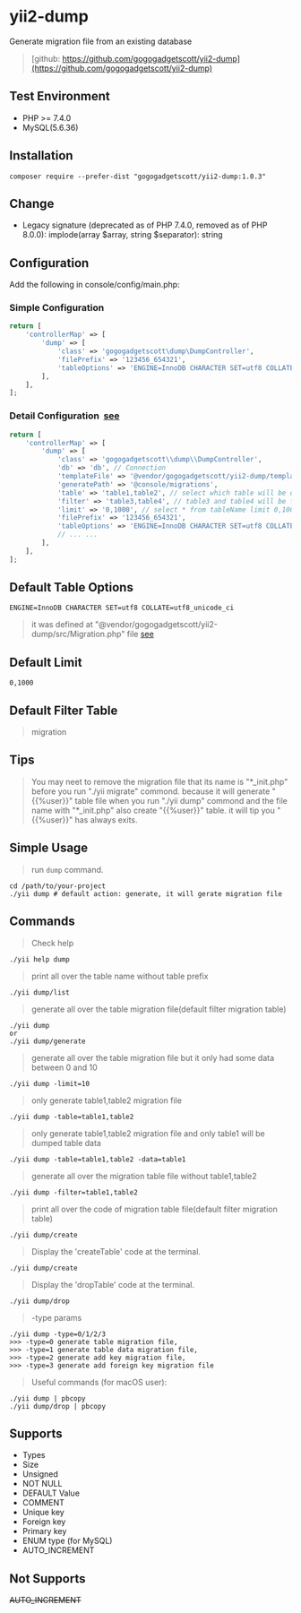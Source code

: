 # yii2-dump

Generate migration file from an existing database

> [github: https://github.com/gogogadgetscott/yii2-dump](https://github.com/gogogadgetscott/yii2-dump)  

## Test Environment

- PHP >= 7.4.0
- MySQL(5.6.36)

## Installation

```
composer require --prefer-dist "gogogadgetscott/yii2-dump:1.0.3"
```
## Change
- Legacy signature (deprecated as of PHP 7.4.0, removed as of PHP 8.0.0):
  implode(array $array, string $separator): string

## Configuration

Add the following in console/config/main.php:

### Simple Configuration

```php
return [
    'controllerMap' => [
        'dump' => [
            'class' => 'gogogadgetscott\dump\DumpController',
            'filePrefix' => '123456_654321',
            'tableOptions' => 'ENGINE=InnoDB CHARACTER SET=utf8 COLLATE=utf8_unicode_ci', // if mysql >= 5.7, you can set “ENGINE=InnoDB CHARACTER SET=utf8mb4 COLLATE=utf8mb4_unicode_ci”,
        ],
    ],
];
```

### Detail Configuration  [see](src/DumpController.php)

```php
return [
    'controllerMap' => [
        'dump' => [
            'class' => 'gogogadgetscott\\dump\\DumpController',
            'db' => 'db', // Connection
            'templateFile' => '@vendor/gogogadgetscott/yii2-dump/templates/migration.php',
            'generatePath' => '@console/migrations',
            'table' => 'table1,table2', // select which table will be dump(default filter migration table)
            'filter' => 'table3,table4', // table3 and table4 will be filtered when generating migration file
            'limit' => '0,1000', // select * from tableName limit 0,1000
            'filePrefix' => '123456_654321',
            'tableOptions' => 'ENGINE=InnoDB CHARACTER SET=utf8 COLLATE=utf8_unicode_ci', // if mysql >= 5.7, you can set “ENGINE=InnoDB CHARACTER SET=utf8mb4 COLLATE=utf8mb4_unicode_ci”,
            // ... ...
        ],
    ],
];
```

## Default Table Options
```tableOptions
ENGINE=InnoDB CHARACTER SET=utf8 COLLATE=utf8_unicode_ci
```
> it was defined at "@vendor/gogogadgetscott/yii2-dump/src/Migration.php" file [see](src/Migration.php)

## Default Limit
```
0,1000
```

## Default Filter Table
> migration

## Tips
> You may neet to remove the migration file that its name is "\*_init.php" before you run "./yii migrate" commond. because it will generate "{{%user}}" table file when you run "./yii dump" commond and the file name with "\*_init.php" also create "{{%user}}" table. it will tip you "{{%user}}" has always exits.

## Simple Usage

> run `dump` command.
```
cd /path/to/your-project
./yii dump # default action: generate, it will gerate migration file
```

## Commands

> Check help
```
./yii help dump
```

> print all over the table name without table prefix
```
./yii dump/list
```

> generate all over the table migration file(default filter migration table)
```
./yii dump
or
./yii dump/generate
```

> generate all over the table migration file but it only had some data between 0 and 10
```
./yii dump -limit=10
```

> only generate table1,table2 migration file
```
./yii dump -table=table1,table2
```

> only generate table1,table2 migration file and only table1 will be dumped table data
```
./yii dump -table=table1,table2 -data=table1
```

> generate all over the migration table file without table1,table2
```
./yii dump -filter=table1,table2
```

> print all over the code of migration table file(default filter migration table)
```
./yii dump/create
```

> Display the 'createTable' code at the terminal.
```
./yii dump/create
```

> Display the 'dropTable' code at the terminal.
```
./yii dump/drop
```

> -type params
```
./yii dump -type=0/1/2/3
>>> -type=0 generate table migration file,
>>> -type=1 generate table data migration file,
>>> -type=2 generate add key migration file,
>>> -type=3 generate add foreign key migration file
```

> Useful commands (for macOS user):
```
./yii dump | pbcopy
./yii dump/drop | pbcopy
```

## Supports

- Types
- Size
- Unsigned
- NOT NULL
- DEFAULT Value
- COMMENT
- Unique key
- Foreign key
- Primary key
- ENUM type (for MySQL)
- AUTO_INCREMENT

## Not Supports 
~~AUTO_INCREMENT~~


